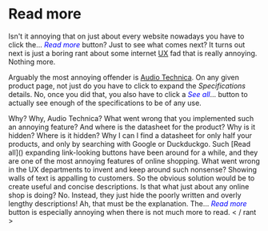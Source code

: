 # Read more

Isn't it annoying that on just about every website nowadays you have to click
the<span id="dots">...</span> <span onclick="ToggleState()" id="myBtn"
style="color:blue;cursor:pointer"><em>Read more</em></span> <span
id="readmore0">button? Just to see what comes next? It turns out next is just a
boring rant about some internet
[UX](https://en.wikipedia.org/wiki/User_experience) fad that is really
annoying. Nothing more. </span>

<span id="readmore1"> Arguably the most annoying offender is [Audio
Technica](https://www.audio-technica.com). On any given product page, not just
do you have to click to expand the *Specifications* details. No, once you did
that, you also have to click a </span><span id="myBtn2"
onclick="ToggleState2()" style="color:blue;cursor:pointer"><em>See
all</em></span><span id="dots2">...</span><span id="readmore1.1"> button to
actually see enough of the specifications to be of any use.</span>

<span id="readmore2">
Why? Why, Audio Technica? What went wrong that you
implemented such an annoying feature? And where is the datasheet for the
product? Why is it hidden? Where is it hidden? Why I can I find a datasheet for
only half your products, and only by searching with Google or Duckduckgo.
</span>

<span id="readmore3">
Such [Read all]() expanding link-looking buttons have been around for a while,
and they are one of the most annoying features of online shopping. What went
wrong in the UX departments to invent and keep around such nonsense?
</span>

<span id="readmore4">
Showing walls of text is appalling to customers. So the obvious solution would
be to create useful and concise descriptions.
</span>

<span id="readmore5">
Is that what just about any online shop is doing? No. Instead, they just hide
the poorly written and overly lengthy descriptions! Ah, that must be the
explanation.
</span>

<span id="readmore5.8">
The</span><span id="dots3">...</span> <span id="myBtn3"
onclick="ToggleState3()" style="color:blue;cursor:pointer"><em>Read
more</em></span><span id="readmore5.9"> button is especially annoying when
there is not much more to read.
</span>

<span id="readmore6">
    < / rant >
</span>

<script language="JavaScript">
<!-- hide this script from old browsers
function ReadMoreChanger(newstate)
{
  var dots = document.getElementById("dots")
  var dots2 = document.getElementById("dots2")
  var dots3 = document.getElementById("dots3")
  var btnText = document.getElementById("myBtn")
  var btnText2 = document.getElementById("myBtn2")
  var btnText3 = document.getElementById("myBtn3")
  var moreText0 = document.getElementById("readmore0")
  var moreText1 = document.getElementById("readmore1")
  var moreText11 = document.getElementById("readmore1.1")
  var moreText2 = document.getElementById("readmore2")
  var moreText3 = document.getElementById("readmore3")
  var moreText4 = document.getElementById("readmore4")
  var moreText5 = document.getElementById("readmore5")
  var moreText58 = document.getElementById("readmore5.8")
  var moreText59 = document.getElementById("readmore5.9")
  var moreText6 = document.getElementById("readmore6")

  if (newstate === "first") {
    dots.style.display = "inline";
    dots2.style.display = "none";
    dots3.style.display = "none";
    btnText.innerHTML = "<em>Read more</em>";
    btnText2.style.display = "none";
    btnText3.style.display = "none";
    moreText0.style.display = "none";
    moreText1.style.display = "none";
    moreText11.style.display = "none";
    moreText2.style.display = "none";
    moreText3.style.display = "none";
    moreText4.style.display = "none";
    moreText5.style.display = "none";
    moreText58.style.display = "none";
    moreText59.style.display = "none";
    moreText6.style.display = "none";
  } else if (newstate === "second") {
    dots.style.display = "none";
    dots2.style.display = "inline";
    dots3.style.display = "none";
    btnText.innerHTML = "<em>read less</em>";
    btnText2.style.display = "inline";
    btnText2.innerHTML = "<em>See all</em>";
    btnText3.style.display = "none";
    moreText0.style.display = "inline";
    moreText1.style.display = "inline";
    moreText11.style.display = "none";
    moreText2.style.display = "none";
    moreText3.style.display = "none";
    moreText4.style.display = "none";
    moreText5.style.display = "none";
    moreText58.style.display = "none";
    moreText59.style.display = "none";
    moreText6.style.display = "none";
  } else if (newstate === "third") {
    dots.style.display = "none";
    dots2.style.display = "none";
    dots3.style.display = "inline";
    btnText.innerHTML = "<em>read less</em>";
    btnText2.style.display = "inline";
    btnText2.innerHTML = "<em>see less</em>";
    btnText3.style.display = "inline";
    btnText3.innerHTML = "<em>Read more</em>";
    moreText0.style.display = "inline";
    moreText1.style.display = "inline";
    moreText11.style.display = "inline";
    moreText2.style.display = "inline";
    moreText3.style.display = "inline";
    moreText4.style.display = "inline";
    moreText5.style.display = "inline";
    moreText58.style.display = "inline";
    moreText59.style.display = "none";
    moreText6.style.display = "none";
  } else { // see all
    dots.style.display = "none";
    dots2.style.display = "none";
    dots3.style.display = "none";
    btnText.innerHTML = "<em>read less</em>";
    btnText2.style.display = "inline";
    btnText2.innerHTML = "<em>see less</em>";
    btnText3.style.display = "inline";
    btnText3.innerHTML = "<em>read less</em>";
    moreText0.style.display = "inline";
    moreText1.style.display = "inline";
    moreText11.style.display = "inline";
    moreText2.style.display = "inline";
    moreText3.style.display = "inline";
    moreText4.style.display = "inline";
    moreText5.style.display = "inline";
    moreText58.style.display = "inline";
    moreText59.style.display = "inline";
    moreText6.style.display = "inline";
  }
}
function ToggleState() {
  var dots = document.getElementById("dots")
  var btnText2 = document.getElementById("myBtn2")
  var btnText3 = document.getElementById("myBtn3")
  var second = !(dots.style.display === "none");
  var third = (btnText2.innerHTML.includes("less"));
  var fourth = (btnText3.innerHTML.includes("less"));
  if (!second) {
    ReadMoreChanger("first");
  } else if (!third) {
    ReadMoreChanger("second");
  } else if (!fourth) {
    ReadMoreChanger("third");
  } else {
    ReadMoreChanger("all");
  }
}
function ToggleState2() {
  var dots2 = document.getElementById("dots2")
  var btnText3 = document.getElementById("myBtn3")
  var third = !(dots2.style.display === "none");
  var fourth = (btnText3.innerHTML.includes("less"));
  if (!third) {
    ReadMoreChanger("second");
  } else if (!fourth){
    ReadMoreChanger("third");
  } else {
    ReadMoreChanger("all");
  }
}
function ToggleState3() {
  var dots3 = document.getElementById("dots3")
  var fourth = !(dots3.style.display === "none");
  if (!fourth) {
    ReadMoreChanger("third");
  } else {
    ReadMoreChanger("all");
  }
}
function InitState() {
  ReadMoreChanger("first")
}
window.onload = InitState;
// done hiding from old browsers -->
</script>

